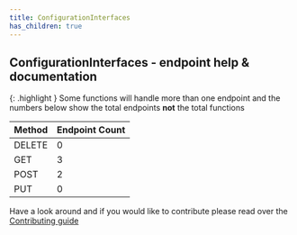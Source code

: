 ```yaml
---
title: ConfigurationInterfaces
has_children: true
---
```


## ConfigurationInterfaces - endpoint help & documentation

{: .highlight }
Some functions will handle more than one endpoint and the numbers below show the total endpoints **not** the total functions

| **Method** | **Endpoint Count**  |
|------------|---------------------|
| DELETE     | 0       |
| GET        | 3          |
| POST       | 2         |
| PUT        | 0          |

Have a look around and if you would like to contribute please read over the [Contributing guide](https://github.com/Celerium/Celerium.ITGlue/blob/master/.github/CONTRIBUTING.md)
